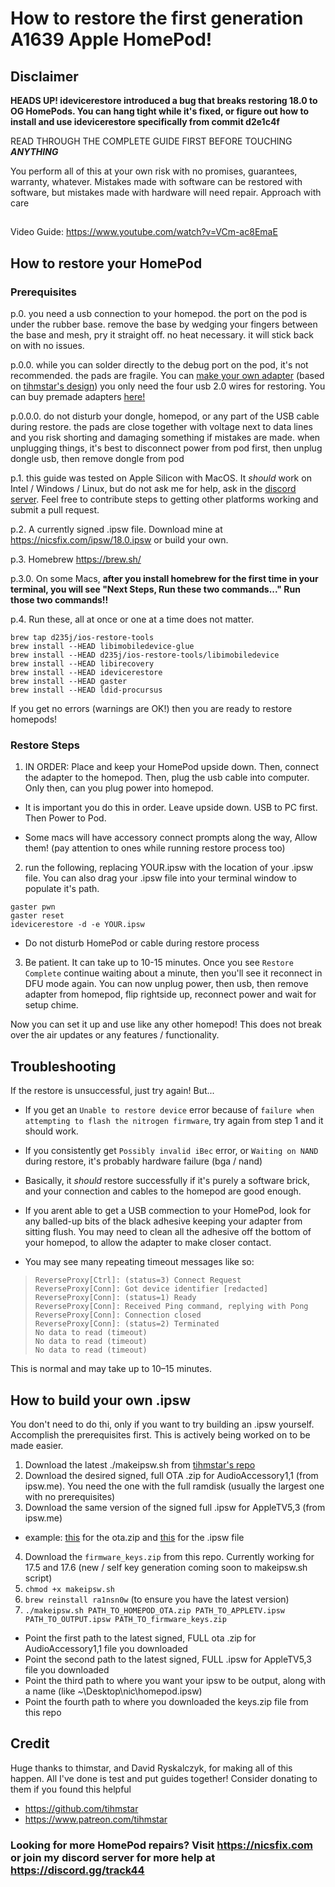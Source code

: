# How to restore the first generation A1639 Apple HomePod! 
## Disclaimer

**HEADS UP! idevicerestore introduced a bug that breaks restoring 18.0 to OG HomePods. You can hang tight while it's fixed, or figure out how to install and use idevicerestore specifically from commit d2e1c4f**


READ THROUGH THE COMPLETE GUIDE FIRST BEFORE TOUCHING **_ANYTHING_**

You perform all of this at your own risk with no promises, guarantees, warranty, whatever. Mistakes made with software can be restored with software, but mistakes made with hardware will need repair. Approach with care

##
Video Guide: https://www.youtube.com/watch?v=VCm-ac8EmaE

## How to restore your HomePod
### Prerequisites

p.0. you need a usb connection to your homepod. the port on the pod is under the rubber base. remove the base by wedging your fingers between the base and mesh, pry it straight off. no heat necessary. it will stick back on with no issues.

p.0.0. while you can solder directly to the debug port on the pod, it's not recommended. the pads are fragile. You can [make your own adapter](https://github.com/UnbendableStraw/homepwn-simple) (based on [tihmstar's design](https://github.com/tihmstar/homepwn)) you only need the four usb 2.0 wires for restoring. You can buy premade adapters [here!](https://nicsfix.com/shop)

p.0.0.0. do not disturb your dongle, homepod, or any part of the USB cable during restore. the pads are close together with voltage next to data lines and you risk shorting and damaging something if mistakes are made. when unplugging things, it's best to disconnect power from pod first, then unplug dongle usb, then remove dongle from pod

p.1. this guide was tested on Apple Silicon with MacOS. It _should_ work on Intel / Windows / Linux, but do not ask me for help, ask in the [discord server](https://discord.gg/track44). Feel free to contribute steps to getting other platforms working and submit a pull request.

p.2. A currently signed .ipsw file. Download mine at https://nicsfix.com/ipsw/18.0.ipsw or build your own. 

p.3. Homebrew <https://brew.sh/>

p.3.0. On some Macs, **after you install homebrew for the first time in your terminal, you will see "Next Steps, Run these two commands..." Run those two commands!!**

p.4. Run these, all at once or one at a time does not matter.
```
brew tap d235j/ios-restore-tools
brew install --HEAD libimobiledevice-glue
brew install --HEAD d235j/ios-restore-tools/libimobiledevice
brew install --HEAD libirecovery
brew install --HEAD idevicerestore
brew install --HEAD gaster
brew install --HEAD ldid-procursus
```

If you get no errors (warnings are OK!) then you are ready to restore homepods!

### Restore Steps

1. IN ORDER: Place and keep your HomePod upside down. Then, connect the adapter to the homepod. Then, plug the usb cable into computer. Only then, can you plug power into homepod. 

* It is important you do this in order. Leave upside down. USB to PC first. Then Power to Pod. 

* Some macs will have accessory connect prompts along the way, Allow them! (pay attention to ones while running restore process too)

2. run the following, replacing YOUR.ipsw with the location of your .ipsw file. You can also drag your .ipsw file into your terminal window to populate it's path. 

```
gaster pwn
gaster reset
idevicerestore -d -e YOUR.ipsw
```
* Do not disturb HomePod or cable during restore process 

3. Be patient. It can take up to 10-15 minutes. Once you see `Restore Complete` continue waiting about a minute, then you'll see it reconnect in DFU mode again. You can now unplug power, then usb, then remove adapter from homepod, flip rightside up, reconnect power and wait for setup chime.

Now you can set it up and use like any other homepod! This does not break over the air updates or any features / functionality. 

## Troubleshooting

If the restore is unsuccessful, just try again! But...
* If you get an `Unable to restore device` error because of `failure when attempting to flash the nitrogen firmware`, try again from step 1 and it should work.
* If you consistently get `Possibly invalid iBec` error, or `Waiting on NAND` during restore, it's probably hardware failure (bga / nand)
* Basically, it _should_ restore successfully if it's purely a software brick, and your connection and cables to the homepod are good enough.
* If you arent able to get a USB commection to your HomePod, look for any balled-up bits of the black adhesive keeping your adapter from sitting flush. You may need to clean all the adhesive off the bottom of your homepod, to allow the adapter to make closer contact.

* You may see many repeating timeout messages like so:
>
> ```
> ReverseProxy[Ctrl]: (status=3) Connect Request
> ReverseProxy[Conn]: Got device identifier [redacted]
> ReverseProxy[Conn]: (status=1) Ready
> ReverseProxy[Conn]: Received Ping command, replying with Pong
> ReverseProxy[Conn]: Connection closed
> ReverseProxy[Conn]: (status=2) Terminated
> No data to read (timeout)
> No data to read (timeout)
> No data to read (timeout)
> ```
>
This is normal and may take up to 10–15 minutes.


## How to build your own .ipsw

You don't need to do thi, only if you want to try building an .ipsw yourself. Accomplish the prerequisites first. This is actively being worked on to be made easier. 

1. Download the latest ./makeipsw.sh from [tihmstar's repo](https://github.com/tihmstar/homepodstuff)
2. Download the desired signed, full OTA .zip for AudioAccessory1,1 (from ipsw.me). You need the one with the full ramdisk (usually the largest one with no prerequisites)
3. Download the same version of the signed full .ipsw for AppleTV5,3 (from ipsw.me)
* example: [this](https://ipsw.me/download/ota/AudioAccessory1,1/21M71?prerequisite=) for the ota.zip and [this](https://ipsw.me/download/AppleTV5,3/21M71) for the .ipsw file
4. Download the `firmware_keys.zip` from this repo. Currently working for 17.5 and 17.6 (new / self key generation coming soon to makeipsw.sh script)
5. `chmod +x makeipsw.sh`
6. `brew reinstall ra1nsn0w` (to ensure you have the latest version)
7. `./makeipsw.sh PATH_TO_HOMEPOD_OTA.zip PATH_TO_APPLETV.ipsw PATH_TO_OUTPUT.ipsw PATH_TO_firmware_keys.zip`
* Point the first path to the latest signed, FULL ota .zip for AudioAccessory1,1 file you downloaded
* Point the second path to the latest signed, FULL .ipsw for AppleTV5,3 file you downloaded
* Point the third path to where you want your ipsw to be output, along with a name (like ~\Desktop\nic\homepod.ipsw)
* Point the fourth path to where you downloaded the keys.zip file from this repo


## Credit
Huge thanks to thimstar, and David Ryskalczyk, for making all of this happen. All I've done is test and put guides together! Consider donating to them if you found this helpful

* https://github.com/tihmstar
* https://www.patreon.com/tihmstar


### Looking for more HomePod repairs? Visit https://nicsfix.com or join my discord server for more help at https://discord.gg/track44

